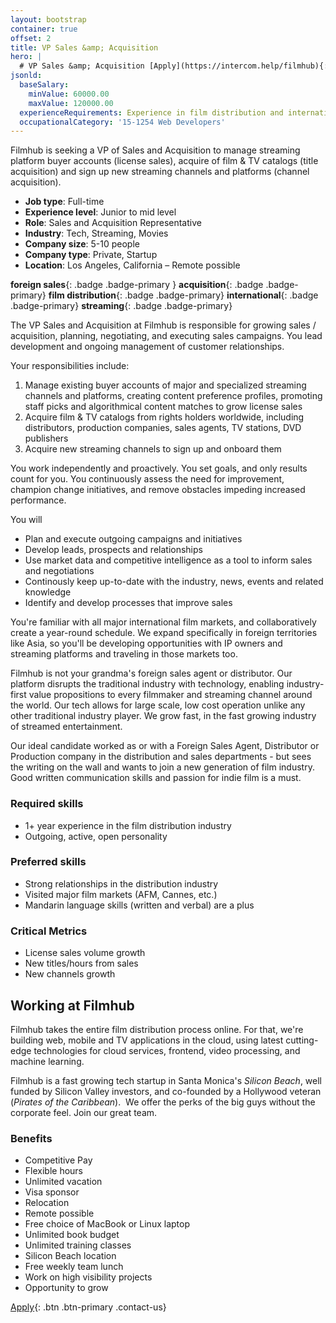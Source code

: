 ```yaml
---
layout: bootstrap
container: true
offset: 2
title: VP Sales &amp; Acquisition
hero: |
  # VP Sales &amp; Acquisition [Apply](https://intercom.help/filmhub){: .btn .btn-outline-warning .ml-5 .contact-us}
jsonld:
  baseSalary:
    minValue: 60000.00
    maxValue: 120000.00
  experienceRequirements: Experience in film distribution and international sales
  occupationalCategory: '15-1254 Web Developers'
---
```

Filmhub is seeking a VP of Sales and Acquisition to manage streaming platform buyer accounts (license sales), acquire of film & TV catalogs (title acquisition) and sign up new streaming channels and platforms (channel acquisition).

- **Job type**: Full-time
- **Experience level**: Junior to mid level
- **Role**: Sales and Acquisition Representative
- **Industry**: Tech, Streaming, Movies
- **Company size**: 5-10 people
- **Company type**: Private, Startup
- **Location**: Los Angeles, California &ndash; Remote possible


**foreign sales**{: .badge .badge-primary }
**acquisition**{: .badge .badge-primary}
**film distribution**{: .badge .badge-primary}
**international**{: .badge .badge-primary}
**streaming**{: .badge .badge-primary}

The VP Sales and Acquisition at Filmhub is responsible for growing sales / acquisition, planning, negotiating, and executing sales campaigns. You lead development and ongoing management of customer relationships.

Your responsibilities include:

1. Manage existing buyer accounts of major and specialized streaming channels and platforms, creating content preference profiles, promoting staff picks and algorithmical content matches to grow license sales
2. Acquire film & TV catalogs from rights holders worldwide, including distributors, production companies, sales agents, TV stations, DVD publishers
3. Acquire new streaming channels to sign up and onboard them

You work independently and proactively. You set goals, and only results count for you. You continuously assess the need for improvement, champion change initiatives, and remove obstacles impeding increased performance.

You will

* Plan and execute outgoing campaigns and initiatives
* Develop leads, prospects and relationships
* Use market data and competitive intelligence as a tool to inform sales and negotiations
* Continously keep up-to-date with the industry, news, events and related knowledge
* Identify and develop processes that improve sales


You're familiar with all major international film markets, and collaboratively create a year-round schedule. We expand specifically in foreign territories like Asia, so you'll be developing opportunities with IP owners and streaming platforms and traveling in those markets too.

Filmhub is not your grandma's foreign sales agent or distributor. Our platform disrupts the traditional industry with technology, enabling industry-first value propositions to every filmmaker and streaming channel around the world. Our tech allows for large scale, low cost operation unlike any other traditional industry player. We grow fast, in the fast growing industry of streamed entertainment.

Our ideal candidate worked as or with a Foreign Sales Agent, Distributor or Production company in the distribution and sales departments - but sees the writing on the wall and wants to join a new generation of film industry. Good written communication skills and passion for indie film is a must.

### Required skills

- 1+ year experience in the film distribution industry
- Outgoing, active, open personality

### Preferred skills

- Strong relationships in the distribution industry
- Visited major film markets (AFM, Cannes, etc.)
- Mandarin language skills (written and verbal) are a plus

### Critical Metrics

- License sales volume growth
- New titles/hours from sales
- New channels growth

## Working at Filmhub

Filmhub takes the entire film distribution process online. For that, we're building web, mobile and TV applications in the cloud, using latest cutting-edge technologies for cloud services, frontend, video processing, and machine learning.

Filmhub is a fast growing tech startup in Santa Monica's _Silicon Beach_, well funded by Silicon Valley investors, and co-founded by a Hollywood veteran (_Pirates of the Caribbean_).  We offer the perks of the big guys without the corporate feel. Join our great team.

### Benefits

- Competitive Pay
- Flexible hours
- Unlimited vacation
- Visa sponsor
- Relocation
- Remote possible
- Free choice of MacBook or Linux laptop
- Unlimited book budget
- Unlimited training classes
- Silicon Beach location
- Free weekly team lunch
- Work on high visibility projects
- Opportunity to grow

[Apply](https://intercom.help/filmhub){: .btn .btn-primary .contact-us}
